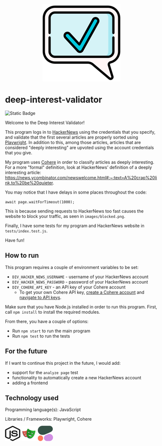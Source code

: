 <p align="center">
<img width="256" alt="Deep Interest Validator Logo" src="images/logo.png" />
</p>

# deep-interest-validator
![Static Badge](https://img.shields.io/badge/version-1.0-blue)

Welcome to the Deep Interest Validator!

This program logs in to [HackerNews](https://news.ycombinator.com/news) using the credentials that you specify, and validate that the first several articles are properly sorted using [Playwright](https://playwright.dev/). In addition to this, among those articles, articles that are considered "deeply interesting" are upvoted using the account credentials that you give.

My program uses [Cohere](https://cohere.com/) in order to classify articles as deeply interesting. For a more "formal" definition, look at HackerNews' definition of a deeply  interesting article:
https://news.ycombinator.com/newswelcome.html#:~:text=A%20crap%20link,to%20be%20quieter.

You may notice that I have delays in some places throughout the code:

`await page.waitForTimeout(1000);`

This is because sending requests to HackerNews too fast causes the website to block your traffic, as seen in `images/blocked.png`.
 
Finally, I have some tests for my program and HackerNews website in `tests/index.test.js`.
 
Have fun!

## How to run
This program requires a couple of environment variables to be set:
- `DIV_HACKER_NEWS_USERNAME` - username of your HackerNews account
- `DIV_HACKER_NEWS_PASSWORD` - password of your HackerNews account
- `DIV_COHERE_API_KEY` - an API key of your Cohere account
    - To get your own Cohere API key, [create a Cohere account](https://dashboard.cohere.com/welcome/login) and [navigate to API keys](https://dashboard.cohere.com/api-keys).

Make sure that you have Node.js installed in order to run this program. First, call `npm install` to install the required modules.

From there, you have a couple of options:
- Run `npm start` to run the main program
- Run `npm test` to run the tests

## For the future
If I want to continue this project in the future, I would add:
- support for the `analyze page` test
- functionality to automatically create a new HackerNews account
- adding a frontend

## Technology used
Programming language(s): JavaScript

Libraries / Frameworks: Playwright, Cohere

<img src="images/node-js.svg" alt="Node.js logo" width="50" height="50"> <img src="images/playwright-logo.svg" alt="Playwright logo" width="50" height="50"> <img src="images/cohere-logo.png" alt="Cohere logo" width="50" height="50">
